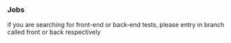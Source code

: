### Jobs

if you are searching for front-end or back-end tests, please entry in branch called front or back respectively
